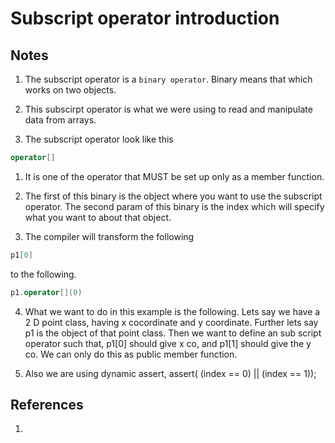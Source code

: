 # Subscript operator introduction

## Notes
1. The subscript operator is a `binary operator`. Binary means that which works on two objects. 

2. This subscirpt operator is what we were using to read and manipulate data from arrays.

3. The subscript operator look like this
```cpp
operator[]
```

1. It is one of the operator that MUST be set up only as a member function.

2. The first of this binary is the object where you want to use the subscript operator. The second param of this binary is the index which will specify what you want to about that object.

3. The compiler will transform the following 

```cpp
p1[0]
```
to the following.

```cpp
p1.operator[](0)
```

4. What we want to do in this example is the following. Lets say we have a 2 D point class, having x cocordinate and y coordinate. Further lets say p1 is the object of that point class. Then we want to define an sub script operator such that, p1[0] should give x co, and p1[1] should give the y co. We can only do this as public member function. 

5. Also we are using dynamic assert, assert( (index == 0) || (index == 1));

## References

1. 